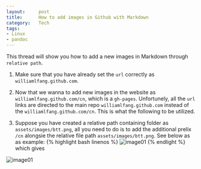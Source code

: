 ```yaml
---
layout:     post
title:      How to add images in Github with Markdown
category:   Tech
tags: 
- Linux
- pandoc
---
```


This thread will show you how to add a new images in Markdown through `relative path`.

1. Make sure that you have already set the `url` correctly as `williamlfang.github.com`.

2. Now that we wanna to add new images in the website as `williamlfang.github.com/cn`, which is a `gh-pages`. Unfortunely, all the `url` links are directed to the main repo `williamlfang.github.com` instead of the `williamlfang.github.com/cn`. This is what the following to be utilized.

3. Suppose you have created a relative path containing folder as `assets/images/btt.png`, all you need to do is to add the additional prelix `/cn` alongsie the relative file path `assets/images/btt.png`. See below as as example:
{% highlight bash linenos %}
![image01](/cn/asset/images/btt.png)
{% endlight %}
which gives

![image01](/cn/asset/images/btt.png)